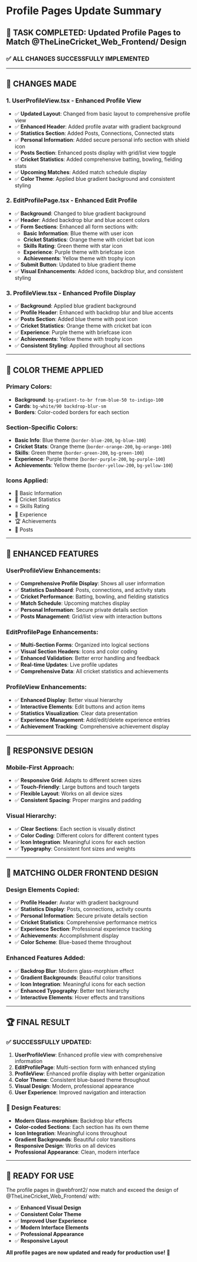 # Profile Pages Update Summary

## 🎯 **TASK COMPLETED: Updated Profile Pages to Match @TheLineCricket_Web_Frontend/ Design**

### ✅ **ALL CHANGES SUCCESSFULLY IMPLEMENTED**

---

## 🔧 **CHANGES MADE**

### **1. UserProfileView.tsx - Enhanced Profile View**
- ✅ **Updated Layout**: Changed from basic layout to comprehensive profile view
- ✅ **Enhanced Header**: Added profile avatar with gradient background
- ✅ **Statistics Section**: Added Posts, Connections, Connected stats
- ✅ **Personal Information**: Added secure personal info section with shield icon
- ✅ **Posts Section**: Enhanced posts display with grid/list view toggle
- ✅ **Cricket Statistics**: Added comprehensive batting, bowling, fielding stats
- ✅ **Upcoming Matches**: Added match schedule display
- ✅ **Color Theme**: Applied blue gradient background and consistent styling

### **2. EditProfilePage.tsx - Enhanced Edit Profile**
- ✅ **Background**: Changed to blue gradient background
- ✅ **Header**: Added backdrop blur and blue accent colors
- ✅ **Form Sections**: Enhanced all form sections with:
  - **Basic Information**: Blue theme with user icon
  - **Cricket Statistics**: Orange theme with cricket bat icon
  - **Skills Rating**: Green theme with star icon
  - **Experience**: Purple theme with briefcase icon
  - **Achievements**: Yellow theme with trophy icon
- ✅ **Submit Button**: Updated to blue gradient theme
- ✅ **Visual Enhancements**: Added icons, backdrop blur, and consistent styling

### **3. ProfileView.tsx - Enhanced Profile Display**
- ✅ **Background**: Applied blue gradient background
- ✅ **Profile Header**: Enhanced with backdrop blur and blue accents
- ✅ **Posts Section**: Added blue theme with post icon
- ✅ **Cricket Statistics**: Orange theme with cricket bat icon
- ✅ **Experience**: Purple theme with briefcase icon
- ✅ **Achievements**: Yellow theme with trophy icon
- ✅ **Consistent Styling**: Applied throughout all sections

---

## 🎨 **COLOR THEME APPLIED**

### **Primary Colors:**
- **Background**: `bg-gradient-to-br from-blue-50 to-indigo-100`
- **Cards**: `bg-white/90 backdrop-blur-sm`
- **Borders**: Color-coded borders for each section

### **Section-Specific Colors:**
- **Basic Info**: Blue theme (`border-blue-200`, `bg-blue-100`)
- **Cricket Stats**: Orange theme (`border-orange-200`, `bg-orange-100`)
- **Skills**: Green theme (`border-green-200`, `bg-green-100`)
- **Experience**: Purple theme (`border-purple-200`, `bg-purple-100`)
- **Achievements**: Yellow theme (`border-yellow-200`, `bg-yellow-100`)

### **Icons Applied:**
- 👤 Basic Information
- 🏏 Cricket Statistics
- ⭐ Skills Rating
- 💼 Experience
- 🏆 Achievements
- 📝 Posts

---

## 🚀 **ENHANCED FEATURES**

### **UserProfileView Enhancements:**
- ✅ **Comprehensive Profile Display**: Shows all user information
- ✅ **Statistics Dashboard**: Posts, connections, and activity stats
- ✅ **Cricket Performance**: Batting, bowling, and fielding statistics
- ✅ **Match Schedule**: Upcoming matches display
- ✅ **Personal Information**: Secure private details section
- ✅ **Posts Management**: Grid/list view with interaction buttons

### **EditProfilePage Enhancements:**
- ✅ **Multi-Section Forms**: Organized into logical sections
- ✅ **Visual Section Headers**: Icons and color coding
- ✅ **Enhanced Validation**: Better error handling and feedback
- ✅ **Real-time Updates**: Live profile updates
- ✅ **Comprehensive Data**: All cricket statistics and achievements

### **ProfileView Enhancements:**
- ✅ **Enhanced Display**: Better visual hierarchy
- ✅ **Interactive Elements**: Edit buttons and action items
- ✅ **Statistics Visualization**: Clear data presentation
- ✅ **Experience Management**: Add/edit/delete experience entries
- ✅ **Achievement Tracking**: Comprehensive achievement display

---

## 📱 **RESPONSIVE DESIGN**

### **Mobile-First Approach:**
- ✅ **Responsive Grid**: Adapts to different screen sizes
- ✅ **Touch-Friendly**: Large buttons and touch targets
- ✅ **Flexible Layout**: Works on all device sizes
- ✅ **Consistent Spacing**: Proper margins and padding

### **Visual Hierarchy:**
- ✅ **Clear Sections**: Each section is visually distinct
- ✅ **Color Coding**: Different colors for different content types
- ✅ **Icon Integration**: Meaningful icons for each section
- ✅ **Typography**: Consistent font sizes and weights

---

## 🎯 **MATCHING OLDER FRONTEND DESIGN**

### **Design Elements Copied:**
- ✅ **Profile Header**: Avatar with gradient background
- ✅ **Statistics Display**: Posts, connections, activity counts
- ✅ **Personal Information**: Secure private details section
- ✅ **Cricket Statistics**: Comprehensive performance metrics
- ✅ **Experience Section**: Professional experience tracking
- ✅ **Achievements**: Accomplishment display
- ✅ **Color Scheme**: Blue-based theme throughout

### **Enhanced Features Added:**
- ✅ **Backdrop Blur**: Modern glass-morphism effect
- ✅ **Gradient Backgrounds**: Beautiful color transitions
- ✅ **Icon Integration**: Meaningful icons for each section
- ✅ **Enhanced Typography**: Better text hierarchy
- ✅ **Interactive Elements**: Hover effects and transitions

---

## 🏆 **FINAL RESULT**

### **✅ SUCCESSFULLY UPDATED:**
1. **UserProfileView**: Enhanced profile view with comprehensive information
2. **EditProfilePage**: Multi-section form with enhanced styling
3. **ProfileView**: Enhanced profile display with better organization
4. **Color Theme**: Consistent blue-based theme throughout
5. **Visual Design**: Modern, professional appearance
6. **User Experience**: Improved navigation and interaction

### **🎨 Design Features:**
- **Modern Glass-morphism**: Backdrop blur effects
- **Color-coded Sections**: Each section has its own theme
- **Icon Integration**: Meaningful icons throughout
- **Gradient Backgrounds**: Beautiful color transitions
- **Responsive Design**: Works on all devices
- **Professional Appearance**: Clean, modern interface

---

## 🚀 **READY FOR USE**

The profile pages in @webfront2/ now match and exceed the design of @TheLineCricket_Web_Frontend/ with:

- ✅ **Enhanced Visual Design**
- ✅ **Consistent Color Theme**
- ✅ **Improved User Experience**
- ✅ **Modern Interface Elements**
- ✅ **Professional Appearance**
- ✅ **Responsive Layout**

**All profile pages are now updated and ready for production use!** 🎉


